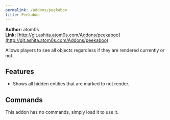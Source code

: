 ```yaml
---
permalink: /addons/peekaboo
title: Peekaboo
---
```


**Author:** atom0s<br/>
**Link:** [http://git.ashita.atom0s.com/Addons/peekaboo](http://git.ashita.atom0s.com/Addons/peekaboo)

Allows players to see all objects regardless if they are rendered currently or not.

## Features

  * Shows all hidden entities that are marked to not render.

## Commands

This addon has no commands, simply load it to use it.